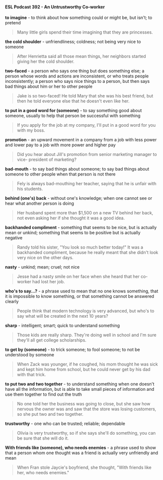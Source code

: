 #### ESL Podcast 392 - An Untrustworthy Co-worker

**to imagine** - to think about how something could or might be, but isn't; to
pretend

> Many little girls spend their time imagining that they are princesses.

**the cold shoulder** - unfriendliness; coldness; not being very nice to someone

> After Henrietta said all those mean things, her neighbors started giving her the
cold shoulder.

**two-faced** - a person who says one thing but does something else; a person
whose words and actions are inconsistent, or who treats people inconsistently; a
person who says nice things to a person, but then says bad things about him or
her to other people

> Jake is so two-faced! He told Mary that she was his best friend, but then he
told everyone else that he doesn't even like her.

**to put in a good word for (someone)** - to say something good about someone,
usually to help that person be successful with something

> If you apply for the job at my company, I'll put in a good word for you with my
boss.

**promotion** - an upward movement in a company from a job with less power and
lower pay to a job with more power and higher pay

> Did you hear about Jill's promotion from senior marketing manager to vice-
president of marketing?

**bad-mouth** - to say bad things about someone; to say bad things about
someone to other people when that person is not there

> Fely is always bad-mouthing her teacher, saying that he is unfair with his
students.

**behind (one's) back** - without one's knowledge; when one cannot see or hear
what another person is doing

> Her husband spent more than $1,500 on a new TV behind her back, not even
asking her if she thought it was a good idea.

**backhanded compliment** - something that seems to be nice, but is actually
mean or unkind; something that seems to be positive but is actually negative

> Randy told his sister, "You look so much better today!" It was a backhanded
compliment, because he really meant that she didn't look very nice on the other
days.

**nasty** - unkind; mean; cruel; not nice

> Jesse had a nasty smile on her face when she heard that her co-worker had
lost her job.

**who's to say...?** - a phrase used to mean that no one knows something, that it
is impossible to know something, or that something cannot be answered clearly

> People think that modern technology is very advanced, but who's to say what
will be created in the next 10 years?

**sharp** - intelligent; smart; quick to understand something

> Those kids are really sharp. They're doing well in school and I'm sure they'll all
get college scholarships.

**to get by (someone)** - to trick someone; to fool someone; to not be understood
by someone

> When Zack was younger, if he coughed, his mom thought he was sick and kept
him home from school, but he could never get by his dad with that trick.

**to put two and two together** - to understand something when one doesn't have
all the information, but is able to take small pieces of information and use them
together to find out the truth

> No one told her the business was going to close, but she saw how nervous the
owner was and saw that the store was losing customers, so she put two and two
together.

**trustworthy** - one who can be trusted; reliable; dependable

> Olivia is very trustworthy, so if she says she'll do something, you can be sure
that she will do it.

**With friends like (someone), who needs enemies** - a phrase used to show
that a person whom one thought was a friend is actually very unfriendly and
mean

> When Fran stole Jaycie's boyfriend, she thought, "With friends like her, who
needs enemies."

